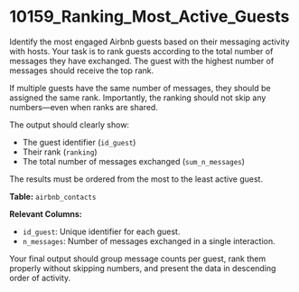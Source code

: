 # 10159_Ranking_Most_Active_Guests

Identify the most engaged Airbnb guests based on their messaging activity with hosts. Your task is to rank guests according to the total number of messages they have exchanged. The guest with the highest number of messages should receive the top rank.

If multiple guests have the same number of messages, they should be assigned the same rank. Importantly, the ranking should not skip any numbers—even when ranks are shared. 

The output should clearly show:
- The guest identifier (`id_guest`)
- Their rank (`ranking`)
- The total number of messages exchanged (`sum_n_messages`)

The results must be ordered from the most to the least active guest.

**Table:** `airbnb_contacts`

**Relevant Columns:**
- `id_guest`: Unique identifier for each guest.
- `n_messages`: Number of messages exchanged in a single interaction.

Your final output should group message counts per guest, rank them properly without skipping numbers, and present the data in descending order of activity.
